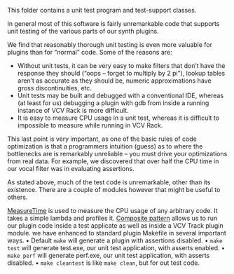This folder contains a unit test program and test-support classes.

In general most of this software is fairly unremarkable code that supports unit testing of the various parts of our synth plugins.

We find that reasonably thorough unit testing is even more valuable for plugins than for “normal” code. Some of the reasons are:
* Without unit tests, it can be very easy to make filters that don’t have the response they should (“oops – forget to multiply by 2 pi”), lookup tables aren’t as accurate as they should be, numeric approximations have gross discontinuities, etc.
* Unit tests may be built and debugged with a conventional IDE, whereas (at least for us) debugging a plugin with gdb from inside a running instance of VCV Rack is more difficult.
* It is easy to measure CPU usage in a unit test, whereas it is difficult to impossible to measure while running in VCV Rack.

This last point is very important, as one of the basic rules of code optimization is that a programmers intuition (guess) as to where the bottlenecks are is remarkably unreliable – you must drive your optimizations from real data. For example, we discovered that over half the CPU time in our vocal filter was in evaluating assertions.

As stated above, much of the test code is unremarkable, other than its existence. There are a couple of modules however that might be useful to others.

[MeasureTime](./MeasureTime.h) is used to measure the CPU usage of any arbitrary code. It takes a simple lambda and profiles it.
[Composite pattern](../blob/master/composite/README.md) allows us to run our plugin code inside a test applicate as well as inside a VCV Track plugin module.
<assert library>
<makefile> we have enhanced to standard plugin Makefile in several important ways.
•	Default `make` will generate a plugin with assertions disabled.
•	`make test` will generate test.exe, our unit test application, with asserts enabled.
•	`make perf` will generate perf.exe, our unit test application, with asserts disabled.
•	`make cleantest` is like `make clean`, but for out test code.


